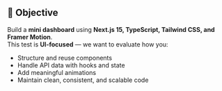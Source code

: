 ## 🎯 Objective

Build a **mini dashboard** using **Next.js 15, TypeScript, Tailwind CSS, and Framer Motion**.  
This test is **UI-focused** — we want to evaluate how you:

- Structure and reuse components
- Handle API data with hooks and state
- Add meaningful animations
- Maintain clean, consistent, and scalable code
